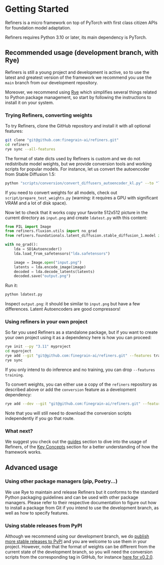 # Getting Started

Refiners is a micro framework on top of PyTorch with first class citizen APIs for foundation model adaptation.

Refiners requires Python 3.10 or later, its main dependency is PyTorch.

## Recommended usage (development branch, with Rye)

Refiners is still a young project and development is active, so to use the latest and greatest version of the framework we recommend you use the `main` branch from our development repository.

Moreover, we recommend using [Rye](https://rye-up.com) which simplifies several things related to Python package management, so start by following the instructions to install it on your system.

### Trying Refiners, converting weights

To try Refiners, clone the GitHub repository and install it with all optional features:

```bash
git clone "git@github.com:finegrain-ai/refiners.git"
cd refiners
rye sync --all-features
```

The format of state dicts used by Refiners is custom and we do not redistribute model weights, but we provide conversion tools and working scripts for popular models. For instance, let us convert the autoencoder from Stable Diffusion 1.5:

```bash
python "scripts/conversion/convert_diffusers_autoencoder_kl.py" --to "lda.safetensors"
```

If you need to convert weights for all models, check out `script/prepare_test_weights.py` (warning: it requires a GPU with significant VRAM and a lot of disk space).

Now let to check that it works copy your favorite 512x512 picture in the current directory as `input.png` and create `ldatest.py` with this content:

```py
from PIL import Image
from refiners.fluxion.utils import no_grad
from refiners.foundationals.latent_diffusion.stable_diffusion_1.model import SD1Autoencoder

with no_grad():
    lda = SD1Autoencoder()
    lda.load_from_safetensors("lda.safetensors")

    image = Image.open("input.png")
    latents = lda.encode_image(image)
    decoded = lda.decode_latents(latents)
    decoded.save("output.png")
```

Run it:

```bash
python ldatest.py
```

Inspect `output.png`: it should be similar to `input.png` but have a few differences. Latent Autoencoders are good compressors!

### Using refiners in your own project

So far you used Refiners as a standalone package, but if you want to create your own project using it as a dependency here is how you can proceed:

```bash
rye init --py "3.11" myproject
cd myproject
rye add --git "git@github.com:finegrain-ai/refiners.git" --features training refiners
rye sync
```

If you only intend to do inference and no training, you can drop `--features training`.

To convert weights, you can either use a copy of the `refiners` repository as described above or add the `conversion` feature as a development dependency:

```bash
rye add --dev --git "git@github.com:finegrain-ai/refiners.git" --features conversion refiners
```

Note that you will still need to download the conversion scripts independently if you go that route.

### What next?

We suggest you check out the [guides](/guides/) section to dive into the usage of Refiners, of the [Key Concepts](/concepts/chain/) section for a better understanding of how the framework works.

## Advanced usage

### Using other package managers (pip, Poetry...)

We use Rye to maintain and release Refiners but it conforms to the standard Python packaging guidelines and can be used with other package managers. Please refer to their respective documentation to figure out how to install a package from Git if you intend to use the development branch, as well as how to specify features.

### Using stable releases from PyPI

Although we recommend using our development branch, we do [publish more stable releases to PyPI](https://pypi.org/project/refiners/) and you are welcome to use them in your project. However, note that the format of weights can be different from the current state of the development branch, so you will need the conversion scripts from the corresponding tag in GitHub, for instance [here for v0.2.0](https://github.com/finegrain-ai/refiners/tree/v0.2.0).
